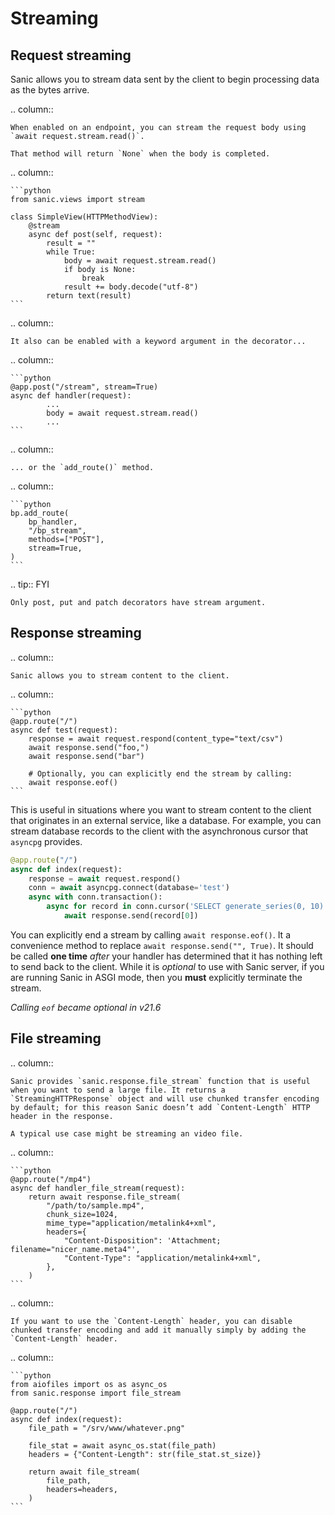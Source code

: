# Streaming

## Request streaming

Sanic allows you to stream data sent by the client to begin processing data as the bytes arrive.

.. column::

```
When enabled on an endpoint, you can stream the request body using `await request.stream.read()`.

That method will return `None` when the body is completed.
```

.. column::

````
```python
from sanic.views import stream

class SimpleView(HTTPMethodView):
    @stream
    async def post(self, request):
        result = ""
        while True:
            body = await request.stream.read()
            if body is None:
                break
            result += body.decode("utf-8")
        return text(result)
```
````

.. column::

```
It also can be enabled with a keyword argument in the decorator...
```

.. column::

````
```python
@app.post("/stream", stream=True)
async def handler(request):
        ...
        body = await request.stream.read()
        ...
```
````

.. column::

```
... or the `add_route()` method.
```

.. column::

````
```python
bp.add_route(
    bp_handler,
    "/bp_stream",
    methods=["POST"],
    stream=True,
)
```
````

.. tip:: FYI

```
Only post, put and patch decorators have stream argument.
```

## Response streaming

.. column::

```
Sanic allows you to stream content to the client.
```

.. column::

````
```python
@app.route("/")
async def test(request):
    response = await request.respond(content_type="text/csv")
    await response.send("foo,")
    await response.send("bar")

    # Optionally, you can explicitly end the stream by calling:
    await response.eof()
```
````

This is useful in situations where you want to stream content to the client that originates in an external service, like a database. For example, you can stream database records to the client with the asynchronous cursor that `asyncpg` provides.

```python
@app.route("/")
async def index(request):
    response = await request.respond()
    conn = await asyncpg.connect(database='test')
    async with conn.transaction():
        async for record in conn.cursor('SELECT generate_series(0, 10)'):
            await response.send(record[0])
```

You can explicitly end a stream by calling `await response.eof()`. It a convenience method to replace `await response.send("", True)`. It should be called **one time** _after_ your handler has determined that it has nothing left to send back to the client. While it is _optional_ to use with Sanic server, if you are running Sanic in ASGI mode, then you **must** explicitly terminate the stream.

_Calling `eof` became optional in v21.6_

## File streaming

.. column::

```
Sanic provides `sanic.response.file_stream` function that is useful when you want to send a large file. It returns a `StreamingHTTPResponse` object and will use chunked transfer encoding by default; for this reason Sanic doesn’t add `Content-Length` HTTP header in the response.

A typical use case might be streaming an video file.
```

.. column::

````
```python
@app.route("/mp4")
async def handler_file_stream(request):
    return await response.file_stream(
        "/path/to/sample.mp4",
        chunk_size=1024,
        mime_type="application/metalink4+xml",
        headers={
            "Content-Disposition": 'Attachment; filename="nicer_name.meta4"',
            "Content-Type": "application/metalink4+xml",
        },
    )
```
````

.. column::

```
If you want to use the `Content-Length` header, you can disable chunked transfer encoding and add it manually simply by adding the `Content-Length` header.
```

.. column::

````
```python
from aiofiles import os as async_os
from sanic.response import file_stream

@app.route("/")
async def index(request):
    file_path = "/srv/www/whatever.png"

    file_stat = await async_os.stat(file_path)
    headers = {"Content-Length": str(file_stat.st_size)}

    return await file_stream(
        file_path,
        headers=headers,
    )
```
````
